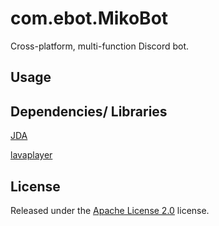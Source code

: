 # com.ebot.MikoBot

Cross-platform, multi-function Discord bot.

## Usage


## Dependencies/ Libraries
[JDA](https://github.com/DV8FromTheWorld/JDA)

[lavaplayer](https://github.com/sedmelluq/lavaplayer)

## License
Released under the [Apache License 2.0](https://choosealicense.com/licenses/apache-2.0/) license.
